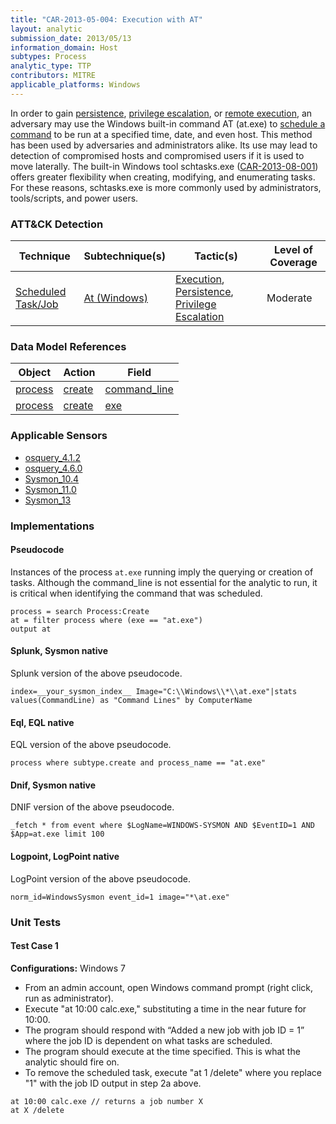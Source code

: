 ```yaml
---
title: "CAR-2013-05-004: Execution with AT"
layout: analytic
submission_date: 2013/05/13
information_domain: Host
subtypes: Process
analytic_type: TTP
contributors: MITRE
applicable_platforms: Windows
---
```


In order to gain [persistence](https://attack.mitre.org/tactics/TA0003/), [privilege escalation](https://attack.mitre.org/tactics/TA0004/), or [remote execution](https://attack.mitre.org/tactics/TA0002/), an adversary may use the Windows built-in command AT (at.exe) to [schedule a command](https://attack.mitre.org/techniques/T1053/002) to be run at a specified time, date, and even host. This method has been used by adversaries and administrators alike. Its use may lead to detection of compromised hosts and compromised users if it is used to move laterally.
The built-in Windows tool schtasks.exe ([CAR-2013-08-001](../CAR-2013-08-001)) offers greater flexibility when creating, modifying, and enumerating tasks. For these reasons, schtasks.exe is more commonly used by administrators, tools/scripts, and power users.


### ATT&CK Detection

|Technique|Subtechnique(s)|Tactic(s)|Level of Coverage|
|---|---|---|---|
|[Scheduled Task/Job](https://attack.mitre.org/techniques/T1053/)|[At (Windows)](https://attack.mitre.org/techniques/T1053/002/)|[Execution](https://attack.mitre.org/tactics/TA0002/), [Persistence](https://attack.mitre.org/tactics/TA0003/), [Privilege Escalation](https://attack.mitre.org/tactics/TA0004/)|Moderate|

### Data Model References

|Object|Action|Field|
|---|---|---|
|[process](/data_model/process) | [create](/data_model/process#create) | [command_line](/data_model/process#command_line) |
|[process](/data_model/process) | [create](/data_model/process#create) | [exe](/data_model/process#exe) |


### Applicable Sensors

- [osquery_4.1.2](/sensors/osquery_4.1.2)
- [osquery_4.6.0](/sensors/osquery_4.6.0)
- [Sysmon_10.4](/sensors/Sysmon_10.4)
- [Sysmon_11.0](/sensors/Sysmon_11.0)
- [Sysmon_13](/sensors/Sysmon_13)

### Implementations

#### Pseudocode

Instances of the process `at.exe` running imply the querying or creation of tasks. Although the command_line is not essential for the analytic to run, it is critical when identifying the command that was scheduled.


```
process = search Process:Create
at = filter process where (exe == "at.exe")
output at
```


#### Splunk, Sysmon native

Splunk version of the above pseudocode.


```
index=__your_sysmon_index__ Image="C:\\Windows\\*\\at.exe"|stats values(CommandLine) as "Command Lines" by ComputerName
```


#### Eql, EQL native

EQL version of the above pseudocode.


```
process where subtype.create and process_name == "at.exe"
```


#### Dnif, Sysmon native

DNIF version of the above pseudocode.


```
_fetch * from event where $LogName=WINDOWS-SYSMON AND $EventID=1 AND $App=at.exe limit 100
```


#### Logpoint, LogPoint native

LogPoint version of the above pseudocode.


```
norm_id=WindowsSysmon event_id=1 image="*\at.exe"
```



### Unit Tests

#### Test Case 1

**Configurations:** Windows 7

-   From an admin account, open Windows command prompt (right click, run as administrator).
-   Execute "at 10:00 calc.exe," substituting a time in the near future for 10:00.
-   The program should respond with “Added a new job with job ID = 1” where the job ID is dependent on what tasks are scheduled.
-   The program should execute at the time specified. This is what the analytic should fire on.
-   To remove the scheduled task, execute "at 1 /delete" where you replace "1" with the job ID output in step 2a above.

```
at 10:00 calc.exe // returns a job number X
at X /delete
```


